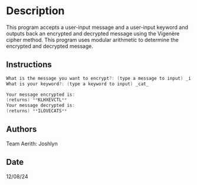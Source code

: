 # Description

This program accepts a user-input message and a user-input keyword and outputs back an encrypted and decrypted message using the Vigenère cipher method. This program uses modular arithmetic to determine the encrypted and decrypted message.

## Instructions
```cpp 
What is the message you want to encrypt?: (type a message to input) _i love cats_
What is your keyword?: (type a keyword to input) _cat_

Your message encrypted is:
(returns) **KLHXEVCTL**
Your message decrypted is:
(returns) **ILOVECATS**
```
## Authors
Team Aerith: Joshlyn

## Date 
12/08/24
